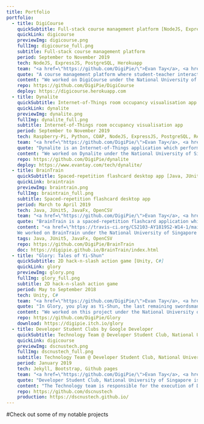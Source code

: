 ```yaml
---
title: Portfolio
portfolio:
  - title: DigiCourse
    quickSubtitle: Full-stack course management platform [NodeJS, ExpressJS, PostgreSQL, Herokuapp]
    quickLink: digicourse
    previewImg: digicourse.png
    fullImg: digicourse_full.png
    subtitle: Full-stack course management platform
    period: September to November 2019
    tech: NodeJS, ExpressJS, PostgreSQL, Herokuapp
    team: "<a href=\"https://github.com/DigiPie/\">Evan Tay</a>, <a href=\"https://github.com/halcyoneee/\">Lee Tze Ting</a>, <a href=\"https://github.com/Aquarinte/\">Jacqueline Cheong</a>, <a href=\"https://github.com/awarenessxz/\">Bryan Koh</a>"
    quote: "A course management platform where student-teacher interactions can take place seamlessly online."
    content: "We worked on DigiCourse under the National University of Singapore's <a href=\"https://nusmods.com/modules/CS2102/database-systems\">CS2102: Database Systems module</a>. It is a database-centric project which features two major components, a course enrolment system, and a forum system.<br><br>DigiCourse is continuously deployed from Github to Herokuapp, with the aid of Heroku build-packs such as the <a href=\"https://github.com/DigiPie/psql-heroku-buildpack\">psql-heroku-buildpack</a>. I wrote this build pack to automate the execution of a PostgreSQL setup script file on deployment to Heroku."
    repo: https://github.com/DigiPie/DigiCourse
    deploy: https://digicourse.herokuapp.com
  - title: Dynalite
    quickSubtitle: Internet-of-Things room occupancy visualisation app [Raspberry-Pi, Python, COAP, NodeJS, ExpressJS, PostgreSQL, ReactJS, Docker]
    quickLink: dynalite
    previewImg: dynalite.png
    fullImg: dynalite_full.png
    subtitle: Internet-of-Things room occupancy visualisation app
    period: September to November 2019
    tech: Raspberry-Pi, Python, COAP, NodeJS, ExpressJS, PostgreSQL, ReactJS, Docker
    team: "<a href=\"https://github.com/DigiPie/\">Evan Tay</a>, <a href=\"https://github.com/pikulet/\">Joyce Yeo</a>, <a href=\"https://github.com/crazoter/\">Matthew Lee</a>, <a href=\"https://github.com/Happytreat/\">Melodies Sim</a>"
    quote: "Dynalite is an Internet-of-Things application which performs dynamic visualisation of room occupancy."
    content: "We worked on Dynalite under the National University of Singapore's <a href=\"https://nusmods.com/modules/CS3103/computer-networks-practice\">CS3103: Computer Networks Practice module</a>. It is an Internet-of-Things application which performs dynamic visualisation of room occupancy.<br><br>Dynalite was built using 3 Docker containers and 1 Raspberry Pi. The RPi reads light data and sends it via COAP to the first Docker container containing a backend NodeJS-ExpressJS web server.<br><br>The backend server authenticates and stores the measurements into a PostgreSQL database stored in the second Docker container.<br><br>The backend server also provides a <a href=\"https://www.evantay.com/tech/dynalite-api/occupancy\">HTTP REST API</a> which is used by a frontend React web server in the third Docker container."
    repo: https://github.com/DigiPie/dynalite
    deploy: https://www.evantay.com/tech/dynalite/
  - title: BrainTrain
    quickSubtitle: Spaced-repetition flashcard desktop app [Java, JUnit5, JavaFx, OpenCSV]
    quickLink: braintrain
    previewImg: braintrain.png
    fullImg: braintrain_full.png
    subtitle: Spaced-repetition flashcard desktop app
    period: March to April 2019
    tech: Java, JUnit5, JavaFx, OpenCSV
    team: "<a href=\"https://github.com/DigiPie/\">Evan Tay</a>, <a href=\"https://github.com/halcyoneee/\">Lee Tze Ting</a>, <a href=\"https://github.com/eugenefdw\">Eugene Foo</a>, <a href=\"https://github.com/lallanachang\">Chang Lei</a>, <a href=\"https://github.com/jeraldtsy\">Jerald Tan</a>"
    quote: "BrainTrain is a spaced-repetition flashcard application which makes memorizing easy and effective. With BrainTrain’s <a href=\"https://www.theguardian.com/education/2016/jan/23/spaced-repetition-a-hack-to-make-your-brain-store-information\">Spaced Repetition System (SRS)</a> optimizing your flashcard revision intervals, you will be able to learn more in less time."
    content: "<a href=\"https://travis-ci.org/CS2103-AY1819S2-W14-1/main\" title=\"Build status\"><img src=\"https://travis-ci.org/CS2103-AY1819S2-W14-1/main.svg?branch=master\" /></a> <a href=\"https://ci.appveyor.com/project/eugenefdw/main\" title=\"Build status\"><img src=\"https://ci.appveyor.com/api/projects/status/vl6bo937loonr7x3?svg=true\" /></a> <a href=\"https://coveralls.io/github/CS2103-AY1819S2-W14-1/main?branch=master\" title=\"Coverage status\"><img src=\"https://coveralls.io/repos/github/CS2103-AY1819S2-W14-1/main/badge.svg?branch=master\" /></a> <a href=\"https://www.codacy.com/app/cs2103-w14-1/main?utm_source=github.com&utm_medium=referral&utm_content=CS2103-AY1819S2-w14-1/main&utm_campaign=Badge_Grade\" title=\"Codacy code quality\"><img src=\"https://api.codacy.com/project/badge/Grade/d236c7af6a71427ebeae2571add1f3f4\" /></a><br><br>
    We worked on BrainTrain under the National University of Singapore's <a href=\"https://nusmods.com/modules/CS2103T/software-engineering\">CS2103T: Software Engineering module</a>. My primary responsibility was to design and develop the Card Management System. My secondary responsibility was to act as the project’s documentation lead. To find out more, view my <a href=\"https://digipie.github.io/BrainTrain/team/digipie.html\">project portfolio page</a>."
    tags: Java, JUnit5, JavaFx, OpenCSV
    repo: https://github.com/DigiPie/BrainTrain
    doc: https://digipie.github.io/BrainTrain/index.html
  - title: "Glory: Tales of Yi-Shun"
    quickSubtitle: 2D hack-n-slash action game [Unity, C#]
    quickLink: glory
    previewImg: glory.png
    fullImg: glory_full.png
    subtitle: 2D hack-n-slash action game
    period: May to September 2018
    tech: Unity, C#
    team: "<a href=\"https://github.com/DigiPie/\">Evan Tay</a>, <a href=\"https://github.com/Lunastryke/\">Lim Xuan Hao</a>"
    quote: "In Glory, you play as Yi-Shun, the last remaining swordsman of the great city of Sandosa. The undead warlord Ma Ti and his minions are advancing on the city and only you can stop them."
    content: "We worked on this project under the National University of Singapore's <a href=\"http://nusskylab-dev.comp.nus.edu.sg/\">CP2106: Independent Software Development Project (Orbital) module </a>. This module was conducted during the summer break.<br><br>We were one of the top 11 out of 211 teams which received an award (Honorable Mention), and a Google Chromecast each from Google Singapore."
    repo: https://github.com/DigiPie/Glory
    download: https://digipie.itch.io/glory
  - title: Developer Student Clubs by Google Developer
    quickSubtitle: Technology Team @ Developer Student Club, National University of Singapore [Jekyll, Bootstrap]
    quickLink: digicourse
    previewImg: dscnustech.png
    fullImg: dscnustech_full.png
    subtitle: Technology Team @ Developer Student Club, National University of Singapore
    period: January 2019
    tech: Jekyll, Bootstrap, Github pages
    team: "<a href=\"https://github.com/DigiPie/\">Evan Tay</a>, <a href=\"https://github.com/AndreWongZH/\">Andre Wong</a>, <a href=\"https://github.com/Happytreat/\">Melodies Sim</a>"
    quote: "Developer Student Club, National University of Singapore is made up of people from diverse backgrounds, majors, years of study, genders and races. We come together to push our mission of <a href=\"https://www.instagram.com/dscnus/\">#TechforGood</a>."
    content: "The Technology team is responsible for the execution of DSC-NUS workshops and thematic tech events. We also take up tech advisory roles for club-wide DSC-NUS events such as the upcoming Hack For Good hackathon.<br><br>We created this simple website to act as a one-stop portal for students to find out more about our tech workshops, sign-up for them, and access our teaching materials."
    repo: https://github.com/dscnustech
    production: https://dscnustech.github.io/
---
```

#Check out some of my notable projects
